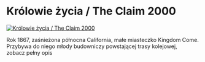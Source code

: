 Królowie życia / The Claim 2000 
=============
[![Królowie życia / The Claim 2000 ](http://vidos.pl/images/player.gif)](http://vidos.pl/krolowie-zycia-the-claim-2000)

 Rok 1867, zaśnieżona północna California, małe miasteczko Kingdom Come. Przybywa do niego młody budowniczy powstającej trasy kolejowej, zobacz pełny opis
